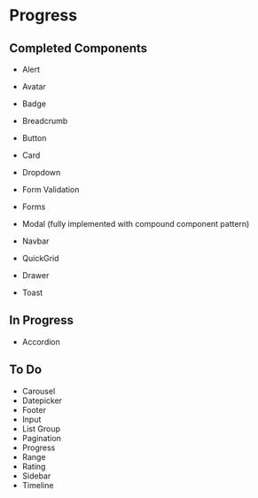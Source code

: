 # Progress

## Completed Components
- Alert
- Avatar
- Badge
- Breadcrumb
- Button
- Card
- Dropdown
- Form Validation
- Forms
- Modal (fully implemented with compound component pattern)
- Navbar
- QuickGrid

- Drawer
- Toast

## In Progress
- Accordion

## To Do
- Carousel
- Datepicker
- Footer
- Input
- List Group
- Pagination
- Progress
- Range
- Rating
- Sidebar
- Timeline
